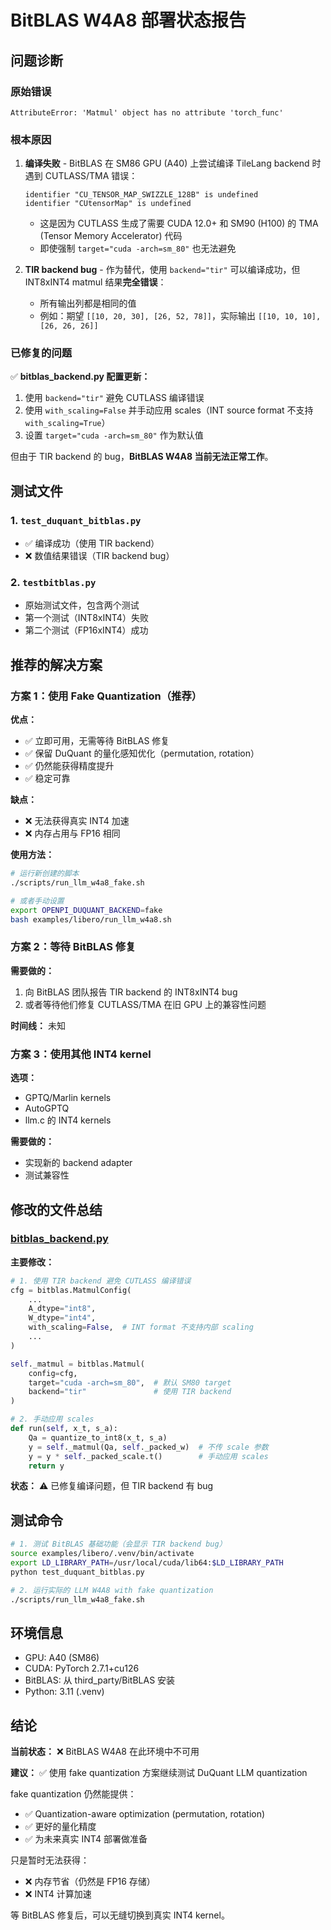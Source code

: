 # BitBLAS W4A8 部署状态报告

## 问题诊断

### 原始错误
```
AttributeError: 'Matmul' object has no attribute 'torch_func'
```

### 根本原因

1. **编译失败** - BitBLAS 在 SM86 GPU (A40) 上尝试编译 TileLang backend 时遇到 CUTLASS/TMA 错误：
   ```
   identifier "CU_TENSOR_MAP_SWIZZLE_128B" is undefined
   identifier "CUtensorMap" is undefined
   ```
   - 这是因为 CUTLASS 生成了需要 CUDA 12.0+ 和 SM90 (H100) 的 TMA (Tensor Memory Accelerator) 代码
   - 即使强制 `target="cuda -arch=sm_80"` 也无法避免

2. **TIR backend bug** - 作为替代，使用 `backend="tir"` 可以编译成功，但 INT8xINT4 matmul 结果**完全错误**：
   - 所有输出列都是相同的值
   - 例如：期望 `[[10, 20, 30], [26, 52, 78]]`，实际输出 `[[10, 10, 10], [26, 26, 26]]`

### 已修复的问题

✅ **bitblas_backend.py 配置更新：**

1. 使用 `backend="tir"` 避免 CUTLASS 编译错误
2. 使用 `with_scaling=False` 并手动应用 scales（INT source format 不支持 `with_scaling=True`）
3. 设置 `target="cuda -arch=sm_80"` 作为默认值

但由于 TIR backend 的 bug，**BitBLAS W4A8 当前无法正常工作**。

## 测试文件

### 1. `test_duquant_bitblas.py`
- ✅ 编译成功（使用 TIR backend）
- ❌ 数值结果错误（TIR backend bug）

### 2. `testbitblas.py`
- 原始测试文件，包含两个测试
- 第一个测试（INT8xINT4）失败
- 第二个测试（FP16xINT4）成功

## 推荐的解决方案

### 方案 1：使用 Fake Quantization（推荐）

**优点：**
- ✅ 立即可用，无需等待 BitBLAS 修复
- ✅ 保留 DuQuant 的量化感知优化（permutation, rotation）
- ✅ 仍然能获得精度提升
- ✅ 稳定可靠

**缺点：**
- ❌ 无法获得真实 INT4 加速
- ❌ 内存占用与 FP16 相同

**使用方法：**
```bash
# 运行新创建的脚本
./scripts/run_llm_w4a8_fake.sh

# 或者手动设置
export OPENPI_DUQUANT_BACKEND=fake
bash examples/libero/run_llm_w4a8.sh
```

### 方案 2：等待 BitBLAS 修复

**需要做的：**
1. 向 BitBLAS 团队报告 TIR backend 的 INT8xINT4 bug
2. 或者等待他们修复 CUTLASS/TMA 在旧 GPU 上的兼容性问题

**时间线：** 未知

### 方案 3：使用其他 INT4 kernel

**选项：**
- GPTQ/Marlin kernels
- AutoGPTQ
- llm.c 的 INT4 kernels

**需要做的：**
- 实现新的 backend adapter
- 测试兼容性

## 修改的文件总结

### [bitblas_backend.py](src/openpi/models_pytorch/quant_backends/bitblas_backend.py)

**主要修改：**
```python
# 1. 使用 TIR backend 避免 CUTLASS 编译错误
cfg = bitblas.MatmulConfig(
    ...
    A_dtype="int8",
    W_dtype="int4",
    with_scaling=False,  # INT format 不支持内部 scaling
    ...
)

self._matmul = bitblas.Matmul(
    config=cfg,
    target="cuda -arch=sm_80",  # 默认 SM80 target
    backend="tir"               # 使用 TIR backend
)

# 2. 手动应用 scales
def run(self, x_t, s_a):
    Qa = quantize_to_int8(x_t, s_a)
    y = self._matmul(Qa, self._packed_w)  # 不传 scale 参数
    y = y * self._packed_scale.t()        # 手动应用 scales
    return y
```

**状态：** ⚠️ 已修复编译问题，但 TIR backend 有 bug

## 测试命令

```bash
# 1. 测试 BitBLAS 基础功能（会显示 TIR backend bug）
source examples/libero/.venv/bin/activate
export LD_LIBRARY_PATH=/usr/local/cuda/lib64:$LD_LIBRARY_PATH
python test_duquant_bitblas.py

# 2. 运行实际的 LLM W4A8 with fake quantization
./scripts/run_llm_w4a8_fake.sh
```

## 环境信息

- GPU: A40 (SM86)
- CUDA: PyTorch 2.7.1+cu126
- BitBLAS: 从 third_party/BitBLAS 安装
- Python: 3.11 (.venv)

## 结论

**当前状态：** ❌ BitBLAS W4A8 在此环境中不可用

**建议：** ✅ 使用 fake quantization 方案继续测试 DuQuant LLM quantization

fake quantization 仍然能提供：
- ✅ Quantization-aware optimization (permutation, rotation)
- ✅ 更好的量化精度
- ✅ 为未来真实 INT4 部署做准备

只是暂时无法获得：
- ❌ 内存节省（仍然是 FP16 存储）
- ❌ INT4 计算加速

等 BitBLAS 修复后，可以无缝切换到真实 INT4 kernel。
